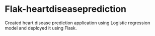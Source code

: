 # Flak-heartdiseaseprediction
Created  heart disease prediction application using Logistic regression model and deployed it using Flask.
